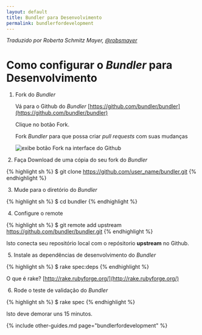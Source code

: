 ```yaml
---
layout: default
title: Bundler para Desenvolvimento
permalink: bundlerfordevelopment
---
```


*Traduzido por Roberta Schmitz Mayer, [@robsmayer](https://github.com/robsmayer)*


# Como configurar o _Bundler_ para Desenvolvimento

1. Fork do _Bundler_

    Vá para o Github do _Bundler_ [https://github.com/bundler/bundler](https://github.com/bundler/bundler)

    Clique no botão Fork.

    Fork _Bundler_ para que possa criar _pull requests_ com suas mudanças
    <!--
      N.T.: Adicionado alt em imagem. Não estava presente no original. (@robsmayer, 2016-10-12 22:06)
    -->

    ![exibe botão Fork na interface do Github](../images/fork1.jpg)

<!--
  O &nbsp; antes da numeração conserta um bug no qual o highlight quebra a numeração de listas
  https://github.com/jekyll/jekyll/issues/588
 -->
&nbsp;2. Faça Download de uma cópia do seu fork do _Bundler_

  {% highlight sh %}
  $ git clone https://github.com/user_name/bundler.git
{% endhighlight %}

&nbsp;3. Mude para o diretório do _Bundler_

{% highlight sh %}
$ cd bundler
{% endhighlight %}

&nbsp;4. Configure o remote

{% highlight sh %}
$ git remote add upstream https://github.com/bundler/bundler.git
{% endhighlight %}

  Isto conecta seu repositório local com o repósitorio __upstream__ no  Github.

&nbsp;5. Instale as dependências de desenvolvimento do  _Bundler_

{% highlight sh %}
$ rake spec:deps
{% endhighlight %}

  O que é rake? [http://rake.rubyforge.org/](http://rake.rubyforge.org/)

&nbsp;6. Rode o teste de validação do _Bundler_

{% highlight sh %}
$ rake spec
{% endhighlight %}

  Isto deve demorar uns 15 minutos.

{% include other-guides.md page="bundlerfordevelopment" %}
